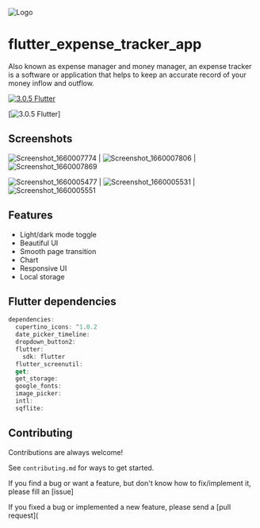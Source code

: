 
![Logo](https://firebasestorage.googleapis.com/v0/b/images-8f729.appspot.com/o/expense_tracker_logo.png?alt=media&token=668cd04e-e580-4eb1-a98e-fdc20f12121d)
# flutter_expense_tracker_app

Also known as expense manager and money manager, an expense tracker is a software or application that helps to keep an accurate record of your money inflow and outflow.

[![3.0.5 Flutter](https://img.shields.io/badge/Flutter-3.0.5-blue)](https://flutter.io)

[![3.0.5 Flutter](https://img.shields.io/badge/Flutter__expense__tracker-0.0.1-lightgrey)]





## Screenshots

![Screenshot_1660007774](https://user-images.githubusercontent.com/73445540/183548853-29cfbb1e-bee5-40b2-b5d5-9a3807dbbf50.png) | ![Screenshot_1660007806](https://user-images.githubusercontent.com/73445540/183548945-2c58bb43-cac7-4056-b645-3773630657d9.png) | ![Screenshot_1660007869](https://user-images.githubusercontent.com/73445540/183548950-a09fc373-74b3-4dec-9bfb-b85b248b62b3.png)

![Screenshot_1660005477](https://user-images.githubusercontent.com/73445540/183548951-c17acb46-e66a-4e3e-8d7a-e71f221cf3cd.png) | ![Screenshot_1660005531](https://user-images.githubusercontent.com/73445540/183548952-ed327c27-8019-482d-961a-9a4d18c131a4.png) | ![Screenshot_1660005551](https://user-images.githubusercontent.com/73445540/183548953-ceed48d4-2ad9-4e41-a7e7-8ad686144e06.png)


## Features

- Light/dark mode toggle
- Beautiful UI
- Smooth page transition
- Chart
- Responsive UI 
- Local storage 



## Flutter dependencies

```dart
dependencies:
  cupertino_icons: ^1.0.2
  date_picker_timeline: 
  dropdown_button2: 
  flutter:
    sdk: flutter
  flutter_screenutil: 
  get: 
  get_storage: 
  google_fonts: 
  image_picker: 
  intl: 
  sqflite: 
```


## Contributing

Contributions are always welcome!

See `contributing.md` for ways to get started.

If you find a bug or want a feature, but don't know how to fix/implement it, please fill an [issue]

If you fixed a bug or implemented a new feature, please send a [pull request](


